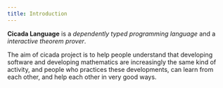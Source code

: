 ```yaml
---
title: Introduction
---
```


**Cicada Language** is a
*dependently typed programming language* and a
*interactive theorem prover*.

The aim of cicada project is to help people understand that developing
software and developing mathematics are increasingly the same kind of
activity, and people who practices these developments, can learn from
each other, and help each other in very good ways.
